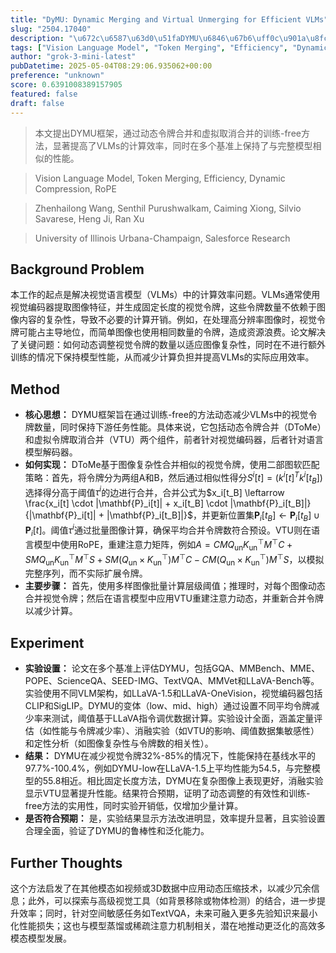 ```yaml
---
title: "DyMU: Dynamic Merging and Virtual Unmerging for Efficient VLMs"
slug: "2504.17040"
description: "\u672c\u6587\u63d0\u51faDYMU\u6846\u67b6\uff0c\u901a\u8fc7\u52a8\u6001\u4ee4\u724c\u5408\u5e76\u548c\u865a\u62df\u53d6\u6d88\u5408\u5e76\u7684\u8bad\u7ec3-free\u65b9\u6cd5\uff0c\u663e\u8457\u63d0\u9ad8\u4e86VLMs\u7684\u8ba1\u7b97\u6548\u7387\uff0c\u540c\u65f6\u5728\u591a\u4e2a\u57fa\u51c6\u4e0a\u4fdd\u6301\u4e86\u4e0e\u5b8c\u6574\u6a21\u578b\u76f8\u4f3c\u7684\u6027\u80fd\u3002"
tags: ["Vision Language Model", "Token Merging", "Efficiency", "Dynamic Compression", "RoPE"]
author: "grok-3-mini-latest"
pubDatetime: 2025-05-04T08:29:06.935062+00:00
preference: "unknown"
score: 0.6391008389157905
featured: false
draft: false
---
```


> 本文提出DYMU框架，通过动态令牌合并和虚拟取消合并的训练-free方法，显著提高了VLMs的计算效率，同时在多个基准上保持了与完整模型相似的性能。

> Vision Language Model, Token Merging, Efficiency, Dynamic Compression, RoPE 

> Zhenhailong Wang, Senthil Purushwalkam, Caiming Xiong, Silvio Savarese, Heng Ji, Ran Xu

> University of Illinois Urbana-Champaign, Salesforce Research 

## Background Problem

本工作的起点是解决视觉语言模型（VLMs）中的计算效率问题。VLMs通常使用视觉编码器提取图像特征，并生成固定长度的视觉令牌，这些令牌数量不依赖于图像内容的复杂性，导致不必要的计算开销。例如，在处理高分辨率图像时，视觉令牌可能占主导地位，而简单图像也使用相同数量的令牌，造成资源浪费。论文解决了关键问题：如何动态调整视觉令牌的数量以适应图像复杂性，同时在不进行额外训练的情况下保持模型性能，从而减少计算负担并提高VLMs的实际应用效率。

## Method

* **核心思想：** DYMU框架旨在通过训练-free的方法动态减少VLMs中的视觉令牌数量，同时保持下游任务性能。具体来说，它包括动态令牌合并（DToMe）和虚拟令牌取消合并（VTU）两个组件，前者针对视觉编码器，后者针对语言模型解码器。
* **如何实现：** DToMe基于图像复杂性合并相似的视觉令牌，使用二部图软匹配策略：首先，将令牌分为两组A和B，然后通过相似性得分$S^i[t] = (k^i[t]^T k^i[t_B])$选择得分高于阈值$\tau^i$的边进行合并，合并公式为$x_i[t_B] \leftarrow \frac{x_i[t] \cdot |\mathbf{P}_i[t]| + x_i[t_B] \cdot |\mathbf{P}_i[t_B]|}{|\mathbf{P}_i[t]| + |\mathbf{P}_i[t_B]|}$，并更新位置集$\mathbf{P}_i[t_B] \leftarrow \mathbf{P}_i[t_B] \cup \mathbf{P}_i[t]$。阈值$\tau^i$通过批量图像计算，确保平均合并令牌数符合预设。VTU则在语言模型中使用RoPE，重建注意力矩阵，例如$A = CMQ_{\text{un}}K_{\text{un}}^{\top}M^{\top}C + SMQ_{\text{un}}K_{\text{un}}^{\top}M^{\top}S + SM(Q_{\text{un}} \times K_{\text{un}}^{\top})M^{\top}C - CM(Q_{\text{un}} \times K_{\text{un}}^{\top})M^{\top}S$，以模拟完整序列，而不实际扩展令牌。
* **主要步骤：** 首先，使用多样图像批量计算层级阈值；推理时，对每个图像动态合并视觉令牌；然后在语言模型中应用VTU重建注意力动态，并重新合并令牌以减少计算。

## Experiment

* **实验设置：** 论文在多个基准上评估DYMU，包括GQA、MMBench、MME、POPE、ScienceQA、SEED-IMG、TextVQA、MMVet和LLaVA-Bench等。实验使用不同VLM架构，如LLaVA-1.5和LLaVA-OneVision，视觉编码器包括CLIP和SigLIP。DYMU的变体（low、mid、high）通过设置不同平均令牌减少率来测试，阈值基于LLaVA指令调优数据计算。实验设计全面，涵盖定量评估（如性能与令牌减少率）、消融实验（如VTU的影响、阈值数据集敏感性）和定性分析（如图像复杂性与令牌数的相关性）。
* **结果：** DYMU在减少视觉令牌32%-85%的情况下，性能保持在基线水平的97.7%-100.4%，例如DYMU-low在LLaVA-1.5上平均性能为54.5，与完整模型的55.8相近。相比固定长度方法，DYMU在复杂图像上表现更好，消融实验显示VTU显著提升性能。结果符合预期，证明了动态调整的有效性和训练-free方法的实用性，同时实验开销低，仅增加少量计算。
* **是否符合预期：** 是，实验结果显示方法改进明显，效率提升显著，且实验设置合理全面，验证了DYMU的鲁棒性和泛化能力。

## Further Thoughts 

这个方法启发了在其他模态如视频或3D数据中应用动态压缩技术，以减少冗余信息；此外，可以探索与高级视觉工具（如背景移除或物体检测）的结合，进一步提升效率；同时，针对空间敏感任务如TextVQA，未来可融入更多先验知识来最小化性能损失；这也与模型蒸馏或稀疏注意力机制相关，潜在地推动更泛化的高效多模态模型发展。